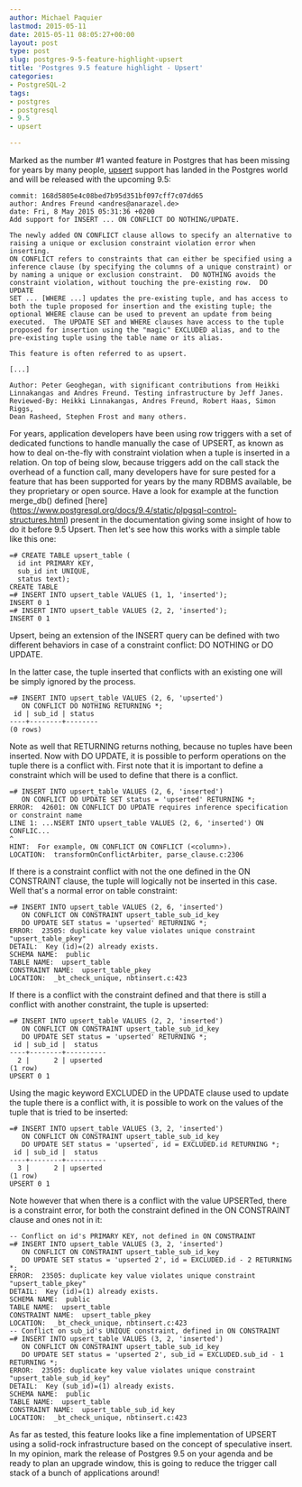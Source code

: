 ```yaml
---
author: Michael Paquier
lastmod: 2015-05-11
date: 2015-05-11 08:05:27+00:00
layout: post
type: post
slug: postgres-9-5-feature-highlight-upsert
title: 'Postgres 9.5 feature highlight - Upsert'
categories:
- PostgreSQL-2
tags:
- postgres
- postgresql
- 9.5
- upsert

---
```


Marked as the number #1 wanted feature in Postgres that has been missing for
years by many people, [upsert](https://www.postgresql.org/docs/devel/static/sql-insert.html)
support has landed in the Postgres world and will be released with the upcoming
9.5:

    commit: 168d5805e4c08bed7b95d351bf097cff7c07dd65
    author: Andres Freund <andres@anarazel.de>
    date: Fri, 8 May 2015 05:31:36 +0200
    Add support for INSERT ... ON CONFLICT DO NOTHING/UPDATE.

    The newly added ON CONFLICT clause allows to specify an alternative to
    raising a unique or exclusion constraint violation error when inserting.
    ON CONFLICT refers to constraints that can either be specified using a
    inference clause (by specifying the columns of a unique constraint) or
    by naming a unique or exclusion constraint.  DO NOTHING avoids the
    constraint violation, without touching the pre-existing row.  DO UPDATE
    SET ... [WHERE ...] updates the pre-existing tuple, and has access to
    both the tuple proposed for insertion and the existing tuple; the
    optional WHERE clause can be used to prevent an update from being
    executed.  The UPDATE SET and WHERE clauses have access to the tuple
    proposed for insertion using the "magic" EXCLUDED alias, and to the
    pre-existing tuple using the table name or its alias.

    This feature is often referred to as upsert.

    [...]

    Author: Peter Geoghegan, with significant contributions from Heikki
    Linnakangas and Andres Freund. Testing infrastructure by Jeff Janes.
    Reviewed-By: Heikki Linnakangas, Andres Freund, Robert Haas, Simon Riggs,
    Dean Rasheed, Stephen Frost and many others.

For years, application developers have been using row triggers with a set
of dedicated functions to handle manually the case of UPSERT, as known as
how to deal on-the-fly with constraint violation when a tuple is inserted in
a relation. On top of being slow, because triggers add on the call stack the
overhead of a function call, many developers have for sure pested for a
feature that has been supported for years by the many RDBMS available, be
they proprietary or open source. Have a look for example at the function
merge\_db() defined [here]
(https://www.postgresql.org/docs/9.4/static/plpgsql-control-structures.html)
present in the documentation giving some insight of how to do it before
9.5 Upsert. Then let's see how this works with a simple table like this one:

    =# CREATE TABLE upsert_table (
      id int PRIMARY KEY,
	  sub_id int UNIQUE,
	  status text);
    CREATE TABLE
    =# INSERT INTO upsert_table VALUES (1, 1, 'inserted');
    INSERT 0 1
    =# INSERT INTO upsert_table VALUES (2, 2, 'inserted');
    INSERT 0 1

Upsert, being an extension of the INSERT query can be defined with two
different behaviors in case of a constraint conflict: DO NOTHING or DO
UPDATE.

In the latter case, the tuple inserted that conflicts with an existing
one will be simply ignored by the process.

    =# INSERT INTO upsert_table VALUES (2, 6, 'upserted')
       ON CONFLICT DO NOTHING RETURNING *;
     id | sub_id | status
    ----+--------+--------
    (0 rows)

Note as well that RETURNING returns nothing, because no tuples have been
inserted. Now with DO UPDATE, it is possible to perform operations on the
tuple there is a conflict with. First note that it is important to define
a constraint which will be used to define that there is a conflict.

    =# INSERT INTO upsert_table VALUES (2, 6, 'inserted')
       ON CONFLICT DO UPDATE SET status = 'upserted' RETURNING *;
    ERROR:  42601: ON CONFLICT DO UPDATE requires inference specification or constraint name
    LINE 1: ...NSERT INTO upsert_table VALUES (2, 6, 'inserted') ON CONFLIC...
    ^
    HINT:  For example, ON CONFLICT ON CONFLICT (<column>).
    LOCATION:  transformOnConflictArbiter, parse_clause.c:2306

If there is a constraint conflict with not the one defined in the ON
CONSTRAINT clause, the tuple will logically not be inserted in this case.
Well that's a normal error on table constraint:

    =# INSERT INTO upsert_table VALUES (2, 6, 'inserted')
       ON CONFLICT ON CONSTRAINT upsert_table_sub_id_key
	   DO UPDATE SET status = 'upserted' RETURNING *;
    ERROR:  23505: duplicate key value violates unique constraint "upsert_table_pkey"
    DETAIL:  Key (id)=(2) already exists.
    SCHEMA NAME:  public
    TABLE NAME:  upsert_table
    CONSTRAINT NAME:  upsert_table_pkey
    LOCATION:  _bt_check_unique, nbtinsert.c:423

If there is a conflict with the constraint defined and that there is still
a conflict with another constraint, the tuple is upserted:

    =# INSERT INTO upsert_table VALUES (2, 2, 'inserted')
       ON CONFLICT ON CONSTRAINT upsert_table_sub_id_key
	   DO UPDATE SET status = 'upserted' RETURNING *;
     id | sub_id |  status
    ----+--------+----------
      2 |      2 | upserted
    (1 row)
    UPSERT 0 1

Using the magic keyword EXCLUDED in the UPDATE clause used to update the
tuple there is a conflict with, it is possible to work on the values of
the tuple that is tried to be inserted:

    =# INSERT INTO upsert_table VALUES (3, 2, 'inserted')
       ON CONFLICT ON CONSTRAINT upsert_table_sub_id_key
	   DO UPDATE SET status = 'upserted', id = EXCLUDED.id RETURNING *;
     id | sub_id |  status
    ----+--------+----------
      3 |      2 | upserted
    (1 row)
    UPSERT 0 1

Note however that when there is a conflict with the value UPSERTed, there
is a constraint error, for both the constraint defined in the ON CONSTRAINT
clause and ones not in it:

    -- Conflict on id's PRIMARY KEY, not defined in ON CONSTRAINT
    =# INSERT INTO upsert_table VALUES (3, 2, 'inserted')
       ON CONFLICT ON CONSTRAINT upsert_table_sub_id_key
       DO UPDATE SET status = 'upserted 2', id = EXCLUDED.id - 2 RETURNING *;
    ERROR:  23505: duplicate key value violates unique constraint "upsert_table_pkey"
    DETAIL:  Key (id)=(1) already exists.
    SCHEMA NAME:  public
    TABLE NAME:  upsert_table
    CONSTRAINT NAME:  upsert_table_pkey
    LOCATION:  _bt_check_unique, nbtinsert.c:423
    -- Conflict on sub_id's UNIQUE constraint, defined in ON CONSTRAINT
    =# INSERT INTO upsert_table VALUES (3, 2, 'inserted')
       ON CONFLICT ON CONSTRAINT upsert_table_sub_id_key
	   DO UPDATE SET status = 'upserted 2', sub_id = EXCLUDED.sub_id - 1 RETURNING *;
    ERROR:  23505: duplicate key value violates unique constraint "upsert_table_sub_id_key"
    DETAIL:  Key (sub_id)=(1) already exists.
    SCHEMA NAME:  public
    TABLE NAME:  upsert_table
    CONSTRAINT NAME:  upsert_table_sub_id_key
    LOCATION:  _bt_check_unique, nbtinsert.c:423

As far as tested, this feature looks like a fine implementation of UPSERT
using a solid-rock infrastructure based on the concept of speculative insert.
In my opinion, mark the release of Postgres 9.5 on your agenda and be ready
to plan an upgrade window, this is going to reduce the trigger call stack
of a bunch of applications around!
